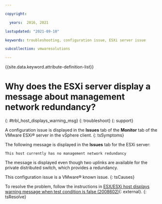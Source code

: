 ```yaml
---

copyright:

  years:  2016, 2021

lastupdated: "2021-09-10"

keywords: troubleshooting, configuration issue, ESXi server issue

subcollection: vmwaresolutions

---
```


{{site.data.keyword.attribute-definition-list}}

# Why does the ESXi server display a message about management network redundancy?
{: #trbl_host_displays_warning_msg}
{: troubleshoot}
{: support}

A configuration issue is displayed in the **Issues** tab of the **Monitor** tab of the VMware ESXi® server in the vSphere client.
{: tsSymptoms}

The following message is displayed in the **Issues** tab for the ESXi server:

`This host currently has no management network redundancy`

The message is displayed even though two uplinks are available for the private distributed switch, which provides a redundancy.

This configuration issue is a VMware® known issue.
{: tsCauses}

To resolve the problem, follow the instructions in [ESX/ESXi host displays warning message when test condition is false (2008602)](https://kb.vmware.com/s/article/2008602){: external}.
{: tsResolve}
